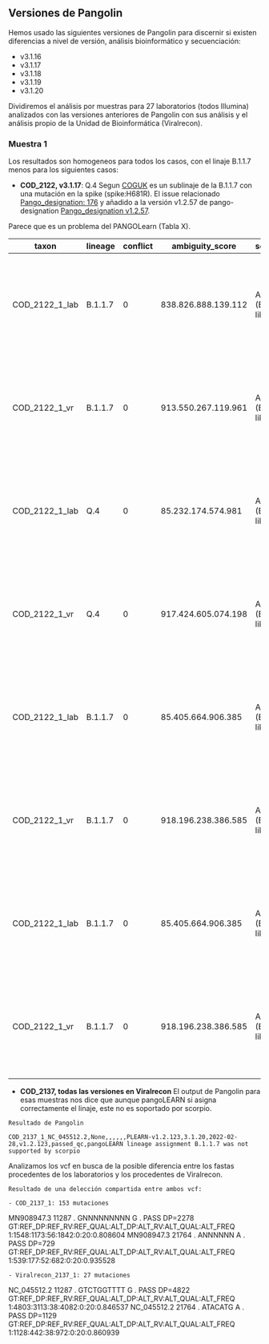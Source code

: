 ## Versiones de Pangolin

Hemos usado las siguientes versiones de Pangolin para discernir si existen diferencias a nivel de versión, análisis bioinformático y secuenciación:

- v3.1.16
- v3.1.17
- v3.1.18
- v3.1.19
- v3.1.20

Dividiremos el análisis por muestras para 27 laboratorios (todos Illumina) analizados con las versiones anteriores de Pangolin con sus análisis y el análisis propio de la Unidad de Bioinformática (Viralrecon).

### Muestra 1

Los resultados son homogeneos para todos los casos, con el linaje B.1.1.7 menos para los siguientes casos:

- **COD_2122, v3.1.17**: Q.4
Segun [COGUK](https://cov-lineages.org/lineage_list.html) es un sublinaje de la B.1.1.7 con una mutación en la spike (spike:H681R). El issue relacionado [Pango_designation: 176](https://github.com/cov-lineages/pango-designation/issues/176) y añadido a la versión v1.2.57 de pango-designation [Pango_designation v1.2.57](https://github.com/cov-lineages/pango-designation/releases/tag/v1.2.57).

Parece que es un problema del PANGOLearn (Tabla X).

| taxon          | lineage | conflict | ambiguity_score     | scorpio_call         | scorpio_support | scorpio_conflict | version         | pangolin_version | pangoLEARN_version | pango_version | status    | note                                                                      |   |   |   |   |   |   |   |   |   |   |   |   |   |
|----------------|---------|----------|---------------------|----------------------|-----------------|------------------|-----------------|------------------|--------------------|---------------|-----------|---------------------------------------------------------------------------|---|---|---|---|---|---|---|---|---|---|---|---|---|
| COD_2122_1_lab | B.1.1.7 |        0 | 838.826.888.139.112 | Alpha (B.1.1.7-like) |           8.261 |              435 | PLEARN-v1.2.97  | 3.1.16           |         2021-11-18 | v1.2.97       | passed_qc | scorpio call: Alt alleles 19; Ref alleles 1; Amb alleles 3; Oth alleles 0 |   |   |   |   |   |   |   |   |   |   |   |   |   |
| COD_2122_1_vr  | B.1.1.7 |        0 | 913.550.267.119.961 | Alpha (B.1.1.7-like) |           8.261 |            1.304 | PLEARN-v1.2.97  | 3.1.16           |         2021-11-18 | v1.2.97       | passed_qc | scorpio call: Alt alleles 19; Ref alleles 3; Amb alleles 1; Oth alleles 0 |   |   |   |   |   |   |   |   |   |   |   |   |   |
| COD_2122_1_lab | Q.4     |        0 |  85.232.174.574.981 | Alpha (B.1.1.7-like) |             913 |              435 | PLEARN-v1.2.101 | 3.1.17           |         2021-11-25 | v1.2.101      | passed_qc | scorpio call: Alt alleles 21; Ref alleles 1; Amb alleles 1; Oth alleles 0 |   |   |   |   |   |   |   |   |   |   |   |   |   |
| COD_2122_1_vr  | Q.4     |        0 | 917.424.605.074.198 | Alpha (B.1.1.7-like) |           8.696 |            1.304 | PLEARN-v1.2.101 | 3.1.17           |         2021-11-25 | v1.2.101      | passed_qc | scorpio call: Alt alleles 20; Ref alleles 3; Amb alleles 0; Oth alleles 0 |   |   |   |   |   |   |   |   |   |   |   |   |   |
| COD_2122_1_lab | B.1.1.7 |        0 |  85.405.664.906.385 | Alpha (B.1.1.7-like) |             913 |              435 | PLEARN-v1.2.123 | 3.1.18           |         2022-01-20 | v1.2.123      | passed_qc | scorpio call: Alt alleles 21; Ref alleles 1; Amb alleles 1; Oth alleles 0 |   |   |   |   |   |   |   |   |   |   |   |   |   |
| COD_2122_1_vr  | B.1.1.7 |        0 | 918.196.238.386.585 | Alpha (B.1.1.7-like) |           8.696 |            1.304 | PLEARN-v1.2.123 | 3.1.18           |         2022-01-20 | v1.2.123      | passed_qc | scorpio call: Alt alleles 20; Ref alleles 3; Amb alleles 0; Oth alleles 0 |   |   |   |   |   |   |   |   |   |   |   |   |   |
| COD_2122_1_lab | B.1.1.7 |        0 |  85.405.664.906.385 | Alpha (B.1.1.7-like) |             913 |              435 | PLEARN-v1.2.123 | 3.1.19           |         2022-01-20 | v1.2.123      | passed_qc | scorpio call: Alt alleles 21; Ref alleles 1; Amb alleles 1; Oth alleles 0 |   |   |   |   |   |   |   |   |   |   |   |   |   |
| COD_2122_1_vr  | B.1.1.7 |        0 | 918.196.238.386.585 | Alpha (B.1.1.7-like) |           8.696 |            1.304 | PLEARN-v1.2.123 | 3.1.19           |         2022-01-20 | v1.2.123      | passed_qc | scorpio call: Alt alleles 20; Ref alleles 3; Amb alleles 0; Oth alleles 0 |   |   |   |   |   |   |   |   |   |   |   |   |   |



- **COD_2137, todas las versiones en Viralrecon**
El output de Pangolin para esas muestras nos dice que aunque pangoLEARN si asigna correctamente el linaje, este no es soportado por scorpio.

```
Resultado de Pangolin

COD_2137_1_NC_045512.2,None,,,,,,PLEARN-v1.2.123,3.1.20,2022-02-28,v1.2.123,passed_qc,pangoLEARN lineage assignment B.1.1.7 was not supported by scorpio
```
Analizamos los vcf en busca de la posible diferencia entre los fastas procedentes de los laboratorios y los procedentes de Viralrecon.

```
Resultado de una delección compartida entre ambos vcf:

- COD_2137_1: 153 mutaciones

```
MN908947.3      11287   .       GNNNNNNNNN      G       .       PASS    DP=2278 GT:REF_DP:REF_RV:REF_QUAL:ALT_DP:ALT_RV:ALT_QUAL:ALT_FREQ       1:1548:1173:56:1842:0:20:0.808604
MN908947.3      21764   .       ANNNNNN A       .       PASS    DP=729  GT:REF_DP:REF_RV:REF_QUAL:ALT_DP:ALT_RV:ALT_QUAL:ALT_FREQ       1:539:177:52:682:0:20:0.935528
```
- Viralrecon_2137_1: 27 mutaciones

```
NC_045512.2	11287	.	GTCTGGTTTT	G	.	PASS	DP=4822	GT:REF_DP:REF_RV:REF_QUAL:ALT_DP:ALT_RV:ALT_QUAL:ALT_FREQ	1:4803:3113:38:4082:0:20:0.846537
NC_045512.2     21764   .       ATACATG A       .       PASS    DP=1129 GT:REF_DP:REF_RV:REF_QUAL:ALT_DP:ALT_RV:ALT_QUAL:ALT_FREQ       1:1128:442:38:972:0:20:0.860939
```




